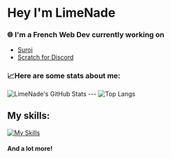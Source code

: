 # Hey I'm LimeNade
### 🌐 I'm a French Web Dev currently working on 
- [Suroi](https://github.com/HasangerGames/suroi)
- [Scratch for Discord](https://github.com/scratch-for-discord)

### 📈Here are some stats about me:

![LimeNade's GitHub Stats](https://github-readme-stats.vercel.app/api?username=itsLimeNade&show_icons=true&theme=nord) --- ![Top Langs](https://github-readme-stats.vercel.app/api/top-langs/?username=itsLimeNade&layout=compact&theme=nord)

## My skills:
[![My Skills](https://skillicons.dev/icons?i=ts,html,css,svelte,vue,supabase,vite,react,electron,express,tailwind,py,arduino,vercel,github&perline)](https://skillicons.dev)
#### And a lot more!

